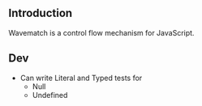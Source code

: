 ## Introduction

Wavematch is a control flow mechanism for JavaScript.

## Dev

- Can write Literal and Typed tests for
  - Null
  - Undefined